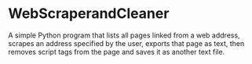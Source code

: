 # WebScraperandCleaner
A simple Python program that lists all pages linked from a web address, scrapes an address specified by the user, exports that page as text, then removes script tags from the page and saves it as another text file.
